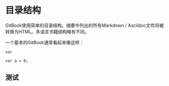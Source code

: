 # 目录结构

GitBook使用简单的目录结构。摘要中列出的所有Markdown / Asciidoc文件将被转换为HTML。多语言书籍结构略有不同。

一个基本的GitBook通常看起来像这样：

```
var
```




```
var a = 0;
```

## 测试

